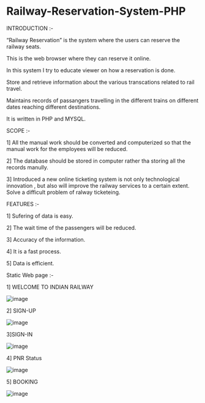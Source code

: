 # Railway-Reservation-System-PHP

INTRODUCTION :-

“Railway Reservation” is the system where the users can 
reserve the railway seats.

This is the web browser where they can reserve it online. 

In this system I try to educate viewer on how a reservation is done.

Store and retrieve information about the various transcations related to rail travel.

Maintains records of passangers travelling in the different trains on different dates reaching different destinations.

It is written in PHP and MYSQL.


SCOPE :-

1] All the manual work should be converted  and computerized so that the manual work for the employees will be reduced.

2] The database should be stored in computer rather tha storing all the records manully. 

3] Introduced a new online ticketing system is not only technological innovation , but also will improve the railway services to a certain extent. Solve a difficult problem of ralway ticketeing.  

FEATURES :-

1] Sufering of data is easy.

2] The wait time of the passengers will be reduced.

3] Accuracy of the information.

4] It is a fast process.

5] Data is efficient.

Static Web page :-

1] WELCOME TO INDIAN RAILWAY 

![image](https://user-images.githubusercontent.com/102681838/186255030-ae9072c5-94ea-46a2-a968-b2709c3f0b4f.png)

2] SIGN-UP 

![image](https://user-images.githubusercontent.com/102681838/186255380-efb8539b-5214-4c07-ba64-d10d94997449.png)

3]SIGN-IN

![image](https://user-images.githubusercontent.com/102681838/186255933-a9521ad9-46b5-4cb5-9e90-aa2408b54122.png)

4] PNR Status 

![image](https://user-images.githubusercontent.com/102681838/186256172-a850eead-50d9-4721-b0b3-fc7e4466ab94.png)

5] BOOKING 

![image](https://user-images.githubusercontent.com/102681838/186256581-0dd2cc6e-c702-4f0e-8ec1-2f1b9e82d5f1.png)












